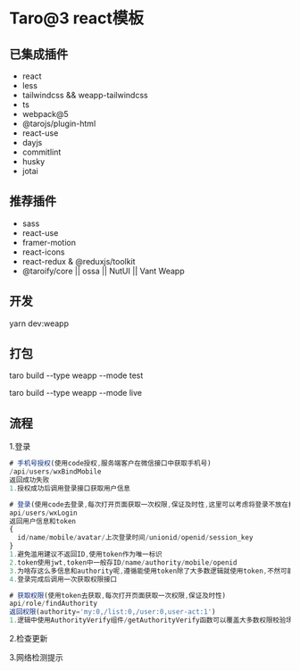 # Taro@3 react模板

## 已集成插件

* react
* less
* tailwindcss && weapp-tailwindcss
* ts 
* webpack@5 
* @tarojs/plugin-html
* react-use
* dayjs
* commitlint
* husky
* jotai

## 推荐插件

* sass
* react-use
* framer-motion
* react-icons
* react-redux & @reduxjs/toolkit
* @taroify/core || ossa || NutUI || Vant Weapp

## 开发

yarn dev:weapp

## 打包

taro build --type weapp --mode test

taro build --type weapp --mode live


## 流程

1.登录

```js
# 手机号授权(使用code授权,服务端客户在微信接口中获取手机号)
/api/users/wxBindMobile
返回成功失败
1.授权成功后调用登录接口获取用户信息

# 登录(使用code去登录,每次打开页面获取一次权限,保证及时性,这里可以考虑将登录不放在打开页面调用逻辑)
api/users/wxLogin
返回用户信息和token
{
  id/name/mobile/avatar/上次登录时间/unionid/openid/session_key
}
1.避免滥用建议不返回ID,使用token作为唯一标识
2.token使用jwt,token中一般存ID/name/authority/mobile/openid
3.为啥存这么多信息和authority呢,遵循能使用token除了大多数逻辑就使用token,不然可能需要查库,authority可以做权限判断,所以authority设计越精简越好
4.登录完成后调用一次获取权限接口

# 获取权限(使用token去获取,每次打开页面获取一次权限,保证及时性)
api/role/findAuthority
返回权限(authority='my:0,/list:0,/user:0,user-act:1')
1.逻辑中使用AuthorityVerify组件/getAuthorityVerify函数可以覆盖大多数权限校验场景
```

2.检查更新

3.网络检测提示